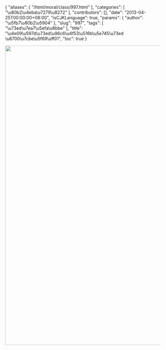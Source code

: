 {
    "aliases": [
        "/html/moral/class/997.html"
    ],
    "categories": [
        "\u80b2\u4eba\u7279\u8272"
    ],
    "contributors": [],
    "date": "2013-04-25T00:00:00+08:00",
    "isCJKLanguage": true,
    "params": {
        "author": "\u5fb7\u80b2\u5904"
    },
    "slug": "997",
    "tags": [
        "\u73ed\u7ea7\u5efa\u8bbe"
    ],
    "title": "\u4e09\u597d\u73ed\u96c6\u4f53\u516b\u5e745\u73ed \u6700\u7cbe\u5f69\uff01",
    "toc": true
}


<img
    src="https://cdn.tfls.online/mirror/full/4e4d40db8d0af047946c93fbf5e21b32803ab3de.jpg"
    style="display:block;margin-left:auto;margin-right:auto;"
    decoding="async"
    fetchpriority="auto"
    loading="lazy"
    height="969"
    width="647"
/>
